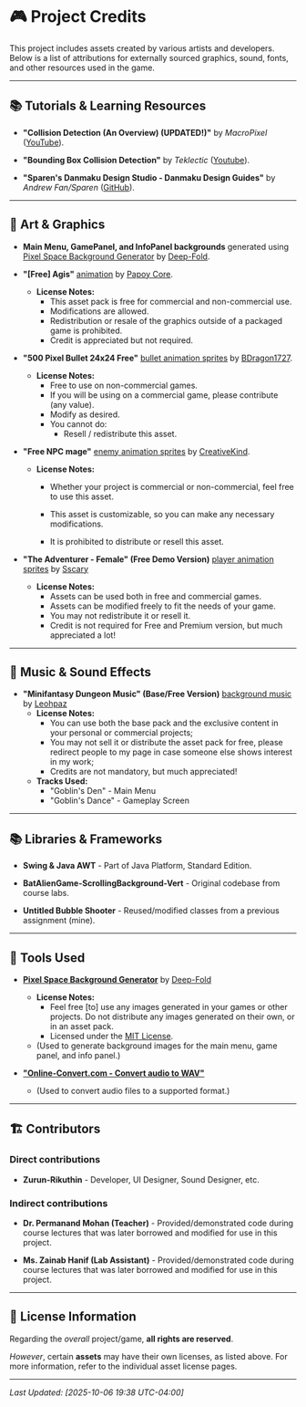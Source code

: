 # 🎮 Project Credits

This project includes assets created by various artists and developers. Below is a list of attributions for externally sourced graphics, sound, fonts, and other resources used in the game.

---

## 📚 Tutorials & Learning Resources  

- **"Collision Detection (An Overview) (UPDATED!)"** by *MacroPixel* ([YouTube](https://www.youtube.com/watch?v=oOEnWQZIePs)).

- **"Bounding Box Collision Detection"** by *Teklectic* ([Youtube](https://www.youtube.com/watch?v=8b_reDI7iPM)).

- **"Sparen's Danmaku Design Studio - Danmaku Design Guides"** by *Andrew Fan/Sparen* ([GitHub](https://sparen.github.io/ph3tutorials/danmakudesign.html)).

---

## 🎨 Art & Graphics  

- **Main Menu, GamePanel, and InfoPanel backgrounds** generated using [Pixel Space Background Generator](https://deep-fold.itch.io/space-background-generator) by [Deep-Fold](https://deep-fold.itch.io).

- **"[Free] Agis"** [animation](https://papoycore.itch.io/free-agis) by [Papoy Core](https://papoycore.itch.io).

  - **License Notes:**  
    - This asset pack is free for commercial and non-commercial use.  
    - Modifications are allowed.  
    - Redistribution or resale of the graphics outside of a packaged game is prohibited.  
    - Credit is appreciated but not required.

- **"500 Pixel Bullet 24x24 Free"** [bullet animation sprites](https://bdragon1727.itch.io/500-pixel-bullet-24x24) by [BDragon1727](https://bdragon1727.itch.io/).

  - **License Notes:**
    - Free to use on non-commercial games.
    - If you will be using on a commercial game, please contribute (any value).
    - Modify as desired.
    - You cannot do:
      - Resell / redistribute this asset.

- **"Free NPC mage"** [enemy animation sprites](https://creativekind.itch.io/npc-mage-free) by [CreativeKind](https://creativekind.itch.io/).

  - **License Notes:**
    - Whether your project is commercial or non-commercial, feel free to use this asset.

    - This asset is customizable, so you can make any necessary modifications.

    - It is prohibited to distribute or resell this asset.

- **"The Adventurer - Female" (Free Demo Version)** [player animation sprites](https://sscary.itch.io/the-adventurer-female) by [Sscary](https://sscary.itch.io/the-adventurer-female)

  - **License Notes:**
    - Assets can be used both in free and commercial games.
    - Assets can be modified freely to fit the needs of your game.
    - You may not redistribute it or resell it.
    - Credit is not required for Free and Premium version, but much appreciated a lot!

---

## 🎵 Music & Sound Effects

- **"Minifantasy Dungeon Music" (Base/Free Version)** [background music](https://leohpaz.itch.io/minifantasy-dungeon-sfx-pack) by [Leohpaz](https://leohpaz.itch.io/)
  - **License Notes:**
    - You can use both the base pack and the exclusive content in your personal or commercial projects;
    - You may not sell it or distribute the asset pack for free, please redirect people to my page in case someone else shows interest in my work;
    - Credits are not mandatory, but much appreciated!
  - **Tracks Used:**
    - "Goblin's Den" - Main Menu
    - "Goblin's Dance" - Gameplay Screen

---

## 📚 Libraries & Frameworks  

- **Swing & Java AWT** - Part of Java Platform, Standard Edition.

- **BatAlienGame-ScrollingBackground-Vert** - Original codebase from course labs.

- **Untitled Bubble Shooter** - Reused/modified classes from a previous assignment (mine).

---

## 📝 Tools Used  

- [**Pixel Space Background Generator**](https://deep-fold.itch.io/space-background-generator) by [Deep-Fold](https://deep-fold.itch.io)
  - **License Notes:**
    - Feel free [to] use any images generated in your games or other projects. Do not distribute any images generated on their own, or in an asset pack.
    - Licensed under the [MIT License](https://mit-license.org/).
  - (Used to generate background images for the main menu, game panel, and info panel.)

- [**"Online-Convert.com - Convert audio to WAV"**](https://audio.online-convert.com/convert-to-wav)
  
  - (Used to convert audio files to a supported format.)

---

## 🏗️ Contributors  

### Direct contributions

- **Zurun-Rikuthin** - Developer, UI Designer, Sound Designer, etc.

### Indirect contributions

- **Dr. Permanand Mohan (Teacher)** - Provided/demonstrated code during course lectures that was later borrowed and modified for use in this project.

- **Ms. Zainab Hanif  (Lab Assistant)** - Provided/demonstrated code during course lectures that was later borrowed and modified for use in this project.

---

## 📜 License Information  

Regarding the *overall* project/game, **all rights are reserved**.

*However*, certain **assets** may have their own licenses, as listed above.   For more information, refer to the individual asset license pages.

---

*Last Updated: [2025-10-06 19:38 UTC-04:00]*
